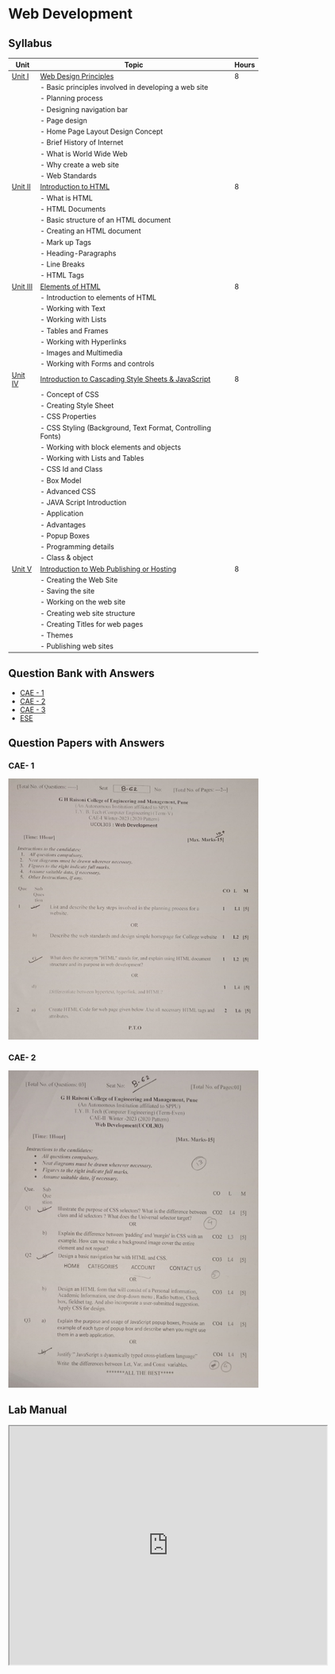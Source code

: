 # <bold> **Web Development** </bold>

## **Syllabus**

| Unit   | Topic                                                | Hours |
| ------ | ---------------------------------------------------- | ----- |
| [Unit I](Unit1.md) | [Web Design Principles](Unit1.md)                             | 8     |
|          | - Basic principles involved in developing a web site |       |
|          | - Planning process                                  |       |
|          | - Designing navigation bar                          |       |
|          | - Page design                                      |       |
|          | - Home Page Layout Design Concept                  |       |
|          | - Brief History of Internet                        |       |
|          | - What is World Wide Web                           |       |
|          | - Why create a web site                            |       |
|          | - Web Standards                                    |       |
| [Unit II](Unit2.md) | [Introduction to HTML](Unit2.md)                           | 8     |
|          | - What is HTML                                     |       |
|          | - HTML Documents                                   |       |
|          | - Basic structure of an HTML document              |       |
|          | - Creating an HTML document                        |       |
|          | - Mark up Tags                                     |       |
|          | - Heading-Paragraphs                               |       |
|          | - Line Breaks                                      |       |
|          | - HTML Tags                                        |       |
| [Unit III](Unit3.md) | [Elements of HTML](Unit3.md)                               | 8     |
|          | - Introduction to elements of HTML                 |       |
|          | - Working with Text                                |       |
|          | - Working with Lists                               |       |
|          | - Tables and Frames                                |       |
|          | - Working with Hyperlinks                          |       |
|          | - Images and Multimedia                            |       |
|          | - Working with Forms and controls                  |       |
| [Unit IV](Unit4.md) | [Introduction to Cascading Style Sheets & JavaScript](Unit4.md) | 8 |
|          | - Concept of CSS                                   |       |
|          | - Creating Style Sheet                             |       |
|          | - CSS Properties                                   |       |
|          | - CSS Styling (Background, Text Format, Controlling Fonts) | |
|          | - Working with block elements and objects          |       |
|          | - Working with Lists and Tables                    |       |
|          | - CSS Id and Class                                 |       |
|          | - Box Model                                        |       |
|          | - Advanced CSS                                     |       |
|          | - JAVA Script Introduction                         |       |
|          | - Application                                      |       |
|          | - Advantages                                       |       |
|          | - Popup Boxes                                      |       |
|          | - Programming details                              |       |
|          | - Class & object                                   |       |
| [Unit V](Unit5.md) | [Introduction to Web Publishing or Hosting](Unit5.md)         | 8     |
|          | - Creating the Web Site                            |       |
|          | - Saving the site                                  |       |
|          | - Working on the web site                          |       |
|          | - Creating web site structure                      |       |
|          | - Creating Titles for web pages                    |       |
|          | - Themes                                           |       |
|          | - Publishing web sites                             |       |

## Question Bank with Answers

- [CAE - 1](WD-CAE-1-Question-Bank.md)
- [CAE - 2](WD-CAE-2-Question-Bank.md)
- [CAE - 3]()
- [ESE]()

## Question Papers with Answers

### **CAE- 1**

![CAE - 1](./cae1.png)

### **CAE- 2**

![CAE - 2](./cae2.png)

## Lab Manual

<iframe src="https://drive.google.com/file/d/1y0maUIW1lbB9Ri_2owKB__DvvY-V2hxF/preview" width="640" height="480" allow="autoplay"></iframe>